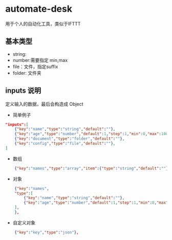 
# automate-desk
用于个人的自动化工具，类似于IFTTT

## 基本类型
+ string:
+ number:需要指定 min,max
+ file：文件，指定suffix
+ folder: 文件夹

## inputs 说明

定义输入的数据，最后会构造成 Object

+ 简单例子
```json
"inputs":[
    {"key":"name","type":"string","default":""},
    {"key":"age","type":"number","default":1,"step":1,"min":0,"max":100},
    {"key":"document","type":"folder","default":""},
    {"key":"config","type":"file","default":""},
]
```
+ 数组
```json
    {"key":"names","type":"array","item":{"type":"string","default":""}},
```
+ 对象
```json
    {"key":"names",
    "type":[
        {"key":"name","type":"string","default":""},
        {"key":"age","type":"number","default":1,"step":1,"min":0,"max":100},
    ],
    },
```
+ 自定义对象
```json
    {"key":"key","type":"json"},
```
